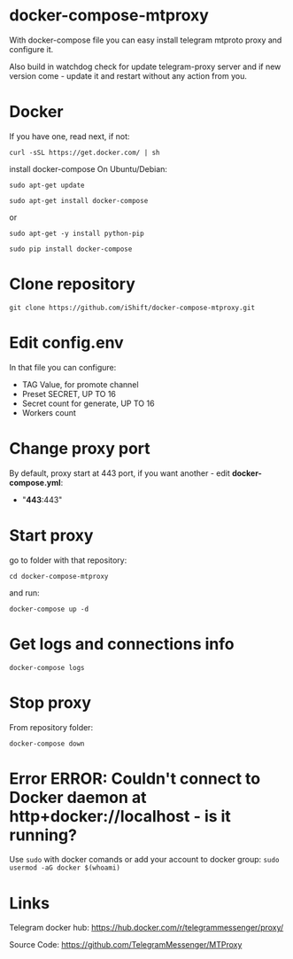 # docker-compose-mtproxy 
With docker-compose file you can easy install telegram mtproto proxy and configure it. 

Also build in watchdog check for update telegram-proxy server and if new version come - update it and restart without any action from you.

# Docker
If you have one, read next, if not:

`curl -sSL https://get.docker.com/ | sh`

install docker-compose
On Ubuntu/Debian:

`sudo apt-get update`

`sudo apt-get install docker-compose`

or

`sudo apt-get -y install python-pip`

`sudo pip install docker-compose`


# Clone repository
`git clone https://github.com/iShift/docker-compose-mtproxy.git`

# Edit config.env
In that file you can configure:
- TAG Value, for promote channel
- Preset SECRET, UP TO 16
- Secret count for generate, UP TO 16
- Workers count

# Change proxy port
By default, proxy start at 443 port, if you want another - edit **docker-compose.yml**:
- "**443**:443" 

# Start proxy
go to folder with that repository:

`cd docker-compose-mtproxy`

and run:

`docker-compose up -d`

# Get logs and connections info
`docker-compose logs`


# Stop proxy
From repository folder:

`docker-compose down`

# Error ERROR: Couldn't connect to Docker daemon at http+docker://localhost - is it running?
Use `sudo` with docker comands or add your account to docker group:
`sudo usermod -aG docker $(whoami)`

# Links
Telegram docker hub: https://hub.docker.com/r/telegrammessenger/proxy/

Source Code: https://github.com/TelegramMessenger/MTProxy
